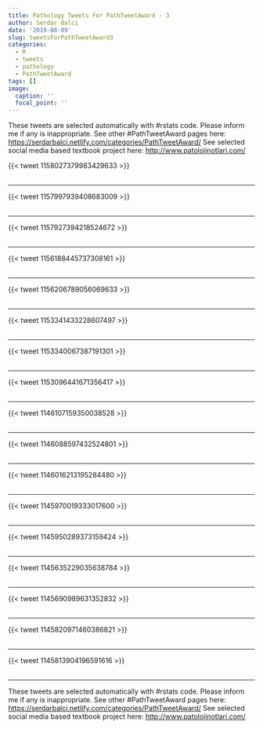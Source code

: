 ```yaml
---
title: Pathology Tweets For PathTweetAward - 3
author: Serdar Balci
date: '2019-08-09'
slug: tweetsForPathTweetAward3
categories:
  - R
  - tweets
  - pathology
  - PathTweetAward
tags: []
image:
  caption: ''
  focal_point: ''
---
```



These tweets are selected automatically with #rstats code. Please inform me if any is inappropriate.
See other #PathTweetAward pages here: https://serdarbalci.netlify.com/categories/PathTweetAward/ 
See selected social media based textbook project here: http://www.patolojinotlari.com/

{{< tweet 1158027379983429633 >}}
<br>
<br>
<hr>
{{< tweet 1157997939408683009 >}}
<br>
<br>
<hr>
{{< tweet 1157927394218524672 >}}
<br>
<br>
<hr>
{{< tweet 1156188445737308161 >}}
<br>
<br>
<hr>
{{< tweet 1156206789056069633 >}}
<br>
<br>
<hr>
{{< tweet 1153341433228607497 >}}
<br>
<br>
<hr>
{{< tweet 1153340067387191301 >}}
<br>
<br>
<hr>
{{< tweet 1153096441671356417 >}}
<br>
<br>
<hr>
{{< tweet 1146107159350038528 >}}
<br>
<br>
<hr>
{{< tweet 1146088597432524801 >}}
<br>
<br>
<hr>
{{< tweet 1146016213195284480 >}}
<br>
<br>
<hr>
{{< tweet 1145970019333017600 >}}
<br>
<br>
<hr>
{{< tweet 1145950289373159424 >}}
<br>
<br>
<hr>
{{< tweet 1145635229035638784 >}}
<br>
<br>
<hr>
{{< tweet 1145690989631352832 >}}
<br>
<br>
<hr>
{{< tweet 1145820971460386821 >}}
<br>
<br>
<hr>
{{< tweet 1145813904196591616 >}}
<br>
<br>
<hr>


These tweets are selected automatically with #rstats code. Please inform me if any is inappropriate.
See other #PathTweetAward pages here: https://serdarbalci.netlify.com/categories/PathTweetAward/ 
See selected social media based textbook project here: http://www.patolojinotlari.com/
